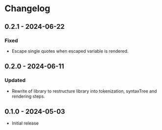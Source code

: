 # Changelog

## 0.2.1 - 2024-06-22

### Fixed

- Escape single quotes when escaped variable is rendered.

## 0.2.0 - 2024-06-11

### Updated

- Rewrite of library to restructure library into tokenization,
  syntaxTree and rendering steps.

## 0.1.0 - 2024-05-03

- Initial release
